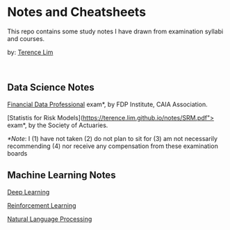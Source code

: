 # Notes and Cheatsheets

This repo contains some study notes I have drawn from examination syllabi
and courses.

by: [Terence Lim](https://www.linkedin.com/in/terencelim)


&nbsp;


## Data Science Notes

[Financial Data Professional](https://terence.lim.github.io/notes/FDP.pdf)
exam\*, by FDP Institute, CAIA Association.

[Statistis for Risk Models](https://terence.lim.github.io/notes/SRM.pdf"> 
exam\*, by the Society of Actuaries.

_\*Note_: I (1) have not taken (2) do not plan to sit for (3) am not necessarily recommending (4) nor
receive any compensation from these examination boards</blockquote>

## Machine Learning Notes

[Deep Learning](./)

[Reinforcement Learning](./)

[Natural Language Processing](./)



